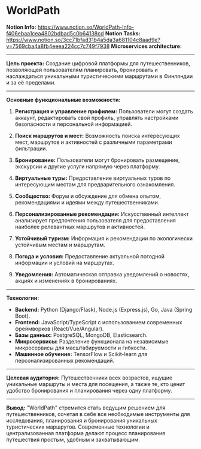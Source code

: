 # WorldPath

**Notion Info:** https://www.notion.so/WorldPath-Info-f406ebaa1cea4802bdbad5c0b64138cd
**Notion Tasks:** https://www.notion.so/3cc71bfad31b4a5da3a681104c8aad9e?v=7569cba4a8fb4eeea224cc7c749f7938
**Microservices architecture:**

---

**Цель проекта:** Создание цифровой платформы для путешественников, позволяющей пользователям планировать, бронировать и наслаждаться уникальными туристическими маршрутами в Финляндии и за её пределами.

---

**Основные функциональные возможности:**

1. **Регистрация и управление профилем:** Пользователи могут создать аккаунт, редактировать свой профиль, управлять настройками безопасности и персональной информацией.

2. **Поиск маршрутов и мест:** Возможность поиска интересующих мест, маршрутов и активностей с различными параметрами фильтрации.

3. **Бронирование:** Пользователи могут бронировать размещение, экскурсии и другие услуги напрямую через платформу.

4. **Виртуальные туры:** Предоставление виртуальных туров по интересующим местам для предварительного ознакомления.

5. **Сообщество:** Форум и обсуждение для обмена опытом, рекомендациями и идеями между путешественниками.

6. **Персонализированные рекомендации:** Искусственный интеллект анализирует предпочтения пользователя для предоставления наиболее релевантных маршрутов и активностей.

7. **Устойчивый туризм:** Информация и рекомендации по экологически устойчивым местам и маршрутам.

8. **Погода и условия:** Предоставление актуальной погодной информации и условий на маршрутах.

9. **Уведомления:** Автоматическая отправка уведомлений о новостях, акциях и изменениях в бронированиях.

---

**Технологии:** 

- **Backend:** Python (Django/Flask), Node.js (Express.js), Go, Java (Spring Boot).
- **Frontend:** JavaScript/TypeScript с использованием современных фреймворков (React/Vue/Angular).
- **Базы данных:** PostgreSQL, MongoDB, Elasticsearch.
- **Микросервисы:** Разделение функционала на независимые микросервисы для масштабируемости и гибкости.
- **Машинное обучение:** TensorFlow и Scikit-learn для персонализированных рекомендаций.

---

**Целевая аудитория:** Путешественники всех возрастов, ищущие уникальные маршруты и места для посещения, а также те, кто ценит удобство бронирования и планирования через одну платформу.

---

**Вывод:** "WorldPath" стремится стать ведущим решением для путешественников, сочетая в себе все необходимые инструменты для исследования, планирования и бронирования уникальных туристических маршрутов. Современные технологии и централизованная платформа делают процесс планирования путешествия простым, удобным и захватывающим.
